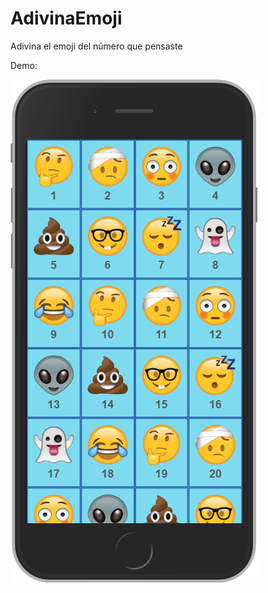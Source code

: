 # AdivinaEmoji

Adivina el emoji del número que pensaste

Demo: 

[https://juanjo23.github.io/AdivinaEmoji/]: https://juanjo23.github.io/AdivinaEmoji/

![cover](images/cover.png)
